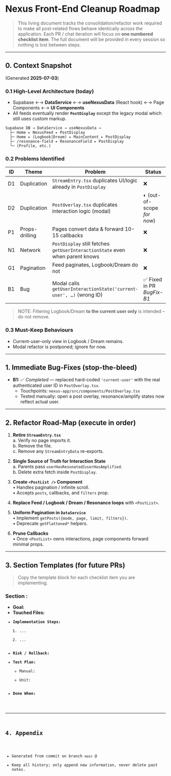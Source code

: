 # Nexus Front-End Cleanup Roadmap

> This living document tracks the consolidation/refactor work required to make all post-related flows behave identically across the application.  Each PR / chat iteration will focus on **one numbered checklist item**.  The full document will be provided in every session so nothing is lost between steps.

---

## 0. Context Snapshot  
(Generated **2025-07-03**)

### 0.1 High-Level Architecture (today)
* Supabase ←→ **DataService** ←→ **useNexusData** (React hook) ←→ Page Components ←→ **UI Components**  
* All feeds eventually render **`PostDisplay`** except the legacy modal which still uses custom markup.

```
Supabase DB → DataService → useNexusData →
  ├─ Home ▸ NexusFeed ▸ PostDisplay
  ├─ Home ▸ (Logbook|Dream) ▸ MainContent ▸ PostDisplay
  ├─ /resonance-field ▸ ResonanceField ▸ PostDisplay
  └─ (Profile, etc.)
```

### 0.2 Problems Identified
| ID | Theme | Problem | Status |
|----|-------|---------|--------|
| D1 | Duplication | `StreamEntry.tsx` duplicates UI/logic already in `PostDisplay` | ❌
| D2 | Duplication | `PostOverlay.tsx` duplicates interaction logic (modal) | ◐ (out-of-scope *for now*)
| P1 | Props-drilling | Pages convert data & forward 10-15 callbacks | ❌
| N1 | Network | `PostDisplay` still fetches `getUserInteractionState` even when parent knows | ❌
| G1 | Pagination | Feed paginates, Logbook/Dream do not | ❌
| B1 | Bug | Modal calls `getUserInteractionState('current-user', …)` (wrong ID) | ✅ Fixed in PR _BugFix-B1_

> NOTE: Filtering Logbook/Dream **to the current user only** is intended – do not remove.

### 0.3 Must-Keep Behaviours
* Current-user-only view in Logbook / Dream remains.
* Modal refactor is postponed; ignore for now.

---

## 1. Immediate Bug-Fixes (stop-the-bleed)
* **B1:** ✅ _Completed_ — replaced hard-coded `'current-user'` with the real authenticated user ID in `PostOverlay.tsx`.
  * Touchpoints: `nexus-app/src/components/PostOverlay.tsx`
  * Tested manually: open a post overlay, resonance/amplify states now reflect actual user.

---

## 2. Refactor Road-Map (execute in order)

1. **Retire `StreamEntry.tsx`**  
   a. Verify no page imports it.  
   b. Remove the file.  
   c. Remove any `StreamEntryData` re-exports.

2. **Single Source of Truth for Interaction State**  
   a. Parents pass `userHasResonated`/`userHasAmplified`.  
   b. Delete extra fetch inside `PostDisplay`.

3. **Create `<PostList />` Component**  
   • Handles pagination / infinite scroll.  
   • Accepts `posts`, callbacks, and `filters` prop.

4. **Replace Feed / Logbook / Dream / Resonance loops** with `<PostList>`.

5. **Uniform Pagination in `DataService`**  
   • Implement `getPosts({mode, page, limit, filters})`.  
   • Deprecate `getFlattened*` helpers.

6. **Prune Callbacks**  
   • Once `<PostList>` owns interactions, page components forward minimal props.

---

## 3. Section Templates (for future PRs)

> Copy the template block for each checklist item you are implementing.

### Section <ID>: <Short Title>
* **Goal:** <what we want to achieve>
* **Touched Files:** <code paths>
* **Implementation Steps:**
  1. ...
  2. ...
* **Risk / Rollback:** <notes>
* **Test Plan:**
  * Manual:
  * Unit:
* **Done When:** <acceptance criteria>

---

## 4. Appendix
* Generated from commit on branch `main` @ <git-sha-to-fill-in-first-PR>
* Keep all history; only append new information, never delete past notes. 